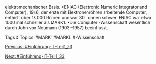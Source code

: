 elektromechanischer Basis.
•ENIAC (Electronic Numeric Integrator and Computer), 1946, der erste mit Elektronenröhren 
arbeitende Computer, enthielt über 18.000 Röhren und war 30 Tonnen schwer. ENIAC war etwa 
1000 mal schneller als MARK1. 
•Die Computer -Wissenschaft wesentlich durch John von Neumann (1903 –1957) beeinflusst. 

   Tags & Topics:
   #MARK1
   #MARK1.
   #-Wissenschaft

[Previous: #Einführung-IT-Teil1_33](Einführung-IT-Teil1_33.md)

[Next: #Einführung-IT-Teil1_33](Einführung-IT-Teil1_33.md)